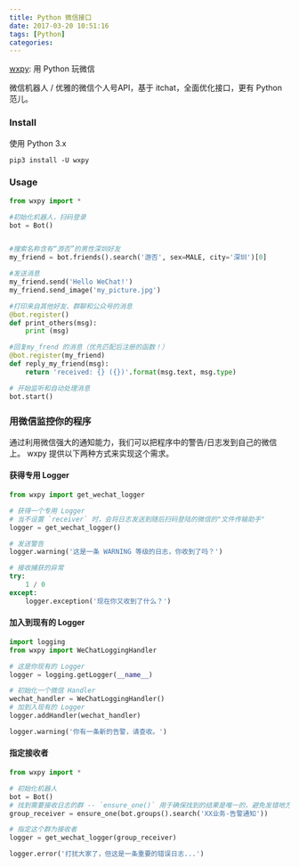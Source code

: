 ```yaml
---
title: Python 微信接口
date: 2017-03-20 10:51:16
tags: [Python]
categories:
---
```


[wxpy](https://github.com/youfou/wxpy): 用 Python 玩微信

微信机器人 / 优雅的微信个人号API，基于 itchat，全面优化接口，更有 Python 范儿。

### Install
使用 Python 3.x

`pip3 install -U wxpy`

### Usage

```Python
from wxpy import *

#初始化机器人，扫码登录
bot = Bot()


#搜索名称含有“游否”的男性深圳好友
my_friend = bot.friends().search('游否', sex=MALE, city='深圳')[0]

#发送消息
my_friend.send('Hello WeChat!')
my_friend.send_image('my_picture.jpg')

#打印来自其他好友、群聊和公众号的消息
@bot.register()
def print_others(msg):
    print (msg)

#回复my_frend 的消息（优先匹配后注册的函数！）
@bot.register(my_friend)
def reply_my_friend(msg):
    return 'received: {} ({})'.format(msg.text, msg.type)

# 开始监听和自动处理消息
bot.start()
```

### 用微信监控你的程序
通过利用微信强大的通知能力，我们可以把程序中的警告/日志发到自己的微信上。
wxpy 提供以下两种方式来实现这个需求。

#### 获得专用 Logger
```Python
from wxpy import get_wechat_logger

# 获得一个专用 Logger
# 当不设置 `receiver` 时，会将日志发送到随后扫码登陆的微信的"文件传输助手"
logger = get_wechat_logger()

# 发送警告
logger.warning('这是一条 WARNING 等级的日志，你收到了吗？')

# 接收捕获的异常
try:
    1 / 0
except:
    logger.exception('现在你又收到了什么？')
```

#### 加入到现有的 Logger
```Python
import logging
from wxpy import WeChatLoggingHandler

# 这是你现有的 Logger
logger = logging.getLogger(__name__)

# 初始化一个微信 Handler
wechat_handler = WeChatLoggingHandler()
# 加到入现有的 Logger
logger.addHandler(wechat_handler)

logger.warning('你有一条新的告警，请查收。')
```

#### 指定接收者
```Python
from wxpy import *

# 初始化机器人
bot = Bot()
# 找到需要接收日志的群 -- `ensure_one()` 用于确保找到的结果是唯一的，避免发错地方
group_receiver = ensure_one(bot.groups().search('XX业务-告警通知'))

# 指定这个群为接收者
logger = get_wechat_logger(group_receiver)

logger.error('打扰大家了，但这是一条重要的错误日志...')
```
